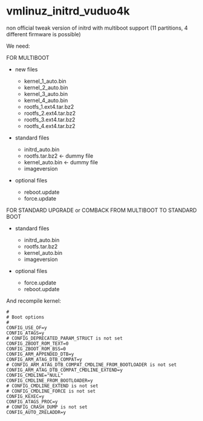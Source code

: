 
# vmlinuz_initrd_vuduo4k
non official tweak version of initrd with multiboot support (11 partitions, 4 different firmware is possible)

We need:

FOR MULTIBOOT

- new files
  - kernel_1_auto.bin
  - kernel_2_auto.bin
  - kernel_3_auto.bin
  - kernel_4_auto.bin
  - rootfs_1.ext4.tar.bz2
  - rootfs_2.ext4.tar.bz2
  - rootfs_3.ext4.tar.bz2
  - rootfs_4.ext4.tar.bz2
  
- standard files
  - initrd_auto.bin
  - rootfs.tar.bz2 <- dummy file
  - kernel_auto.bin <- dummy file
  - imageversion
  
- optional files
  - reboot.update
  - force.update

FOR STANDARD UPGRADE or COMBACK FROM MULTIBOOT TO STANDARD BOOT

- standard files
  - initrd_auto.bin
  - rootfs.tar.bz2
  - kernel_auto.bin
  - imageversion
  
- optional files
  - force.update
  - reboot.update

And recompile kernel:

    #
    # Boot options
    #
    CONFIG_USE_OF=y
    CONFIG_ATAGS=y
    # CONFIG_DEPRECATED_PARAM_STRUCT is not set
    CONFIG_ZBOOT_ROM_TEXT=0
    CONFIG_ZBOOT_ROM_BSS=0
    CONFIG_ARM_APPENDED_DTB=y
    CONFIG_ARM_ATAG_DTB_COMPAT=y
    # CONFIG_ARM_ATAG_DTB_COMPAT_CMDLINE_FROM_BOOTLOADER is not set
    CONFIG_ARM_ATAG_DTB_COMPAT_CMDLINE_EXTEND=y
    CONFIG_CMDLINE="NULL"
    CONFIG_CMDLINE_FROM_BOOTLOADER=y
    # CONFIG_CMDLINE_EXTEND is not set
    # CONFIG_CMDLINE_FORCE is not set
    CONFIG_KEXEC=y
    CONFIG_ATAGS_PROC=y
    # CONFIG_CRASH_DUMP is not set
    CONFIG_AUTO_ZRELADDR=y

